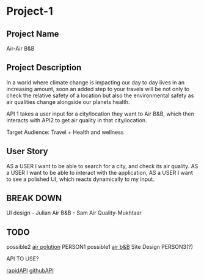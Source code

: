 # Project-1

## Project Name

Air-Air B&B

## Project Description

In a world where climate change is impacting our day to day lives in an increasing amount, soon an added step to your travels will be not only to check the relative safety of a location but also the environmental safety as air qualities change alongside our planets health.

API 1 takes a user input for a city/location they want to Air B&B, which then interacts with API2 to get air quality in that city/location.

Target Audience:
Travel + Health and wellness

## User Story

AS a USER I want to be able to search for a city, and check its air quality.
AS a USER I want to be able to interact with the application,
AS a USER I want to see a polished UI, which reacts dynamically to my input.

## BREAK DOWN

UI design - Julian
Air B&B - Sam
Air Quality-Mukhtaar

## TODO

possible2
[air polution](https://rapidapi.com/apidojo/api/airvisual1/) PERSON1
possible1
[air b&B](https://rapidapi.com/3b-data-3b-data-default/api/airbnb13/)
Site Design PERSON3(?)

API TO USE?

[rapidAPI](https://rapidapi.com/hub/)
[githubAPI](https://coding-boot-camp.github.io/full-stack/apis/api-resources)
